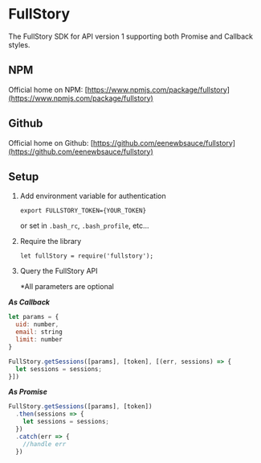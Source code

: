 # FullStory
The FullStory SDK for API version 1 supporting both Promise and Callback styles.

## NPM

Official home on NPM: [https://www.npmjs.com/package/fullstory](https://www.npmjs.com/package/fullstory)

## Github

Official home on Github: [https://github.com/eenewbsauce/fullstory](https://github.com/eenewbsauce/fullstory)

## Setup

1. Add environment variable for authentication

   `export FULLSTORY_TOKEN={YOUR_TOKEN}`

   or set in `.bash_rc`, `.bash_profile`, etc...

2. Require the library

   `let fullStory = require('fullstory');`

3. Query the FullStory API

   *All parameters are optional

***As Callback***
```javascript
let params = {
  uid: number,
  email: string
  limit: number
}

FullStory.getSessions([params], [token], [(err, sessions) => {
  let sessions = sessions;
}])
```

***As Promise***
```javascript
FullStory.getSessions([params], [token])
  .then(sessions => {
    let sessions = sessions;
  })
  .catch(err => {
    //handle err
  })
```
